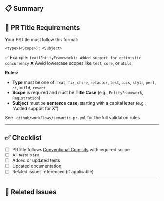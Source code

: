 ## 📋 Summary

<!-- Explain what this PR does -->

## 📝 PR Title Requirements

Your PR title must follow this format:

```
<type>(<Scope>): <Subject>
```

✅ Example: `feat(EntityFramework): Added support for optimistic concurrency`
❌ Avoid lowercase scopes like `test`, `core`, or `utils`

**Rules:**
- **Type** must be one of: `feat`, `fix`, `chore`, `refactor`, `test`, `docs`, `style`, `perf`, `ci`, `build`, `revert`
- **Scope** is required and must be **Title Case** (e.g., `EntityFramework`, `Registration`)
- **Subject** must be **sentence case**, starting with a capital letter (e.g., “Added support for X”)

See `.github/workflows/semantic-pr.yml` for the full validation rules.

---

## ✅ Checklist

- [ ] PR title follows [Conventional Commits](https://www.conventionalcommits.org/) with required scope
- [ ] All tests pass
- [ ] Added or updated tests
- [ ] Updated documentation
- [ ] Related issues referenced (if applicable)

---

## 🔗 Related Issues

<!-- Example: Closes #123 -->

